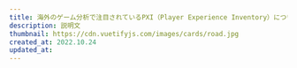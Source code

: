 ```yaml
---
title: 海外のゲーム分析で注目されているPXI（Player Experience Inventory）について
description: 説明文
thumbnail: https://cdn.vuetifyjs.com/images/cards/road.jpg
created_at: 2022.10.24
updated_at:
---
```

